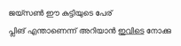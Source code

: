 ജയ്സണ്‍ 
ഈ കുട്ടിയുടെ പേര്

പ്ലിങ് എന്താണെന്ന് അറിയാൻ [ഇവിടെ](https://github.com/cognition143/create-your-own-adventure/blob/master/Malayalam/sasi/pling.md) നോക്കു
